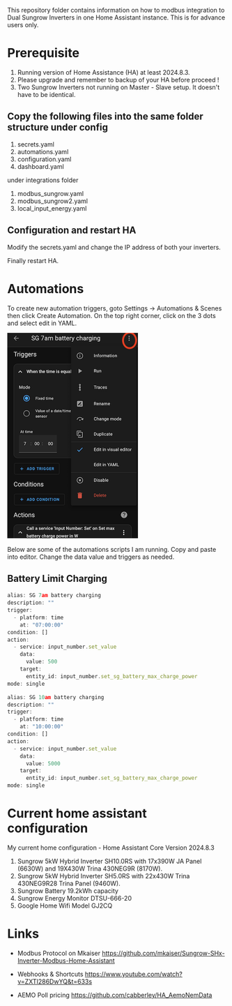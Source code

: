 This repository folder contains information on how to modbus integration to Dual Sungrow Inverters in one Home Assistant instance. This is for advance users only.

# Prerequisite

1. Running version of Home Assistance (HA) at least 2024.8.3.
2. Please upgrade and remember to backup of your HA before proceed ! 
3. Two Sungrow Inverters not running on Master - Slave setup. It doesn't have to be identical.

## Copy the following files into the same folder structure under config

1. secrets.yaml
2. automations.yaml
3. configuration.yaml
4. dashboard.yaml

under integrations folder
1. modbus_sungrow.yaml
2. modbus_sungrow2.yaml
3. local_input_energy.yaml

## Configuration and restart HA

Modify the secrets.yaml and change the IP address of both your inverters.

Finally restart HA.

# Automations

To create new automation triggers, goto Settings -> Automations & Scenes then click Create Automation. On the top right corner, click on the 3 dots and select edit in YAML.

![EditInYaml](images/IMG_6544.PNG)

Below are some of the automations scripts I am running. 
Copy and paste into editor. Change the data value and triggers as needed.

## Battery Limit Charging

```jsx
alias: SG 7am battery charging
description: ""
trigger:
  - platform: time
    at: "07:00:00"
condition: []
action:
  - service: input_number.set_value
    data:
      value: 500
    target:
      entity_id: input_number.set_sg_battery_max_charge_power
mode: single

```

```jsx
alias: SG 10am battery charging
description: ""
trigger:
  - platform: time
    at: "10:00:00"
condition: []
action:
  - service: input_number.set_value
    data:
      value: 5000
    target:
      entity_id: input_number.set_sg_battery_max_charge_power
mode: single

```

# Current home assistant configuration

My current home configuration - Home Assistant Core Version 2024.8.3

1. Sungrow 5kW Hybrid Inverter SH10.0RS with 17x390W JA Panel (6630W) and 19X430W Trina 430NEG9R (8170W).
2. Sungrow 5kW Hybrid Inverter SH5.0RS with 22x430W Trina 430NEG9R28 Trina Panel (9460W).
3. Sungrow Battery 19.2kWh capacity
4. Sungrow Energy Monitor DTSU-666-20
5. Google Home Wifi Model GJ2CQ

# Links

- Modbus Protocol on Mkaiser https://github.com/mkaiser/Sungrow-SHx-Inverter-Modbus-Home-Assistant

- Webhooks & Shortcuts https://www.youtube.com/watch?v=ZXTI286DwYQ&t=633s

- AEMO Poll pricing https://github.com/cabberley/HA_AemoNemData
